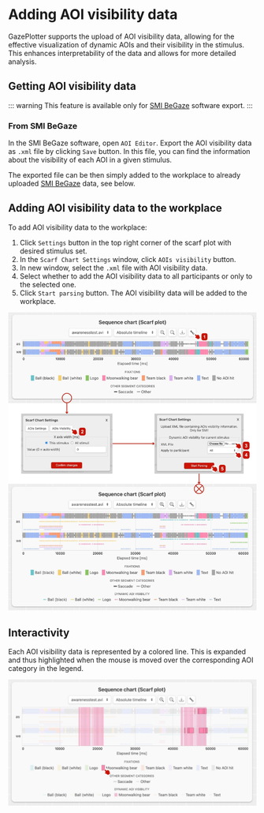 # Adding AOI visibility data

GazePlotter supports the upload of AOI visibility data, allowing for the effective visualization of dynamic AOIs and their visibility in the stimulus. This enhances interpretability of the data and allows for more detailed analysis. 

## Getting AOI visibility data
::: warning
This feature is available only for [SMI BeGaze](/upload-data/smi-begaze.md) software export.
:::
### From SMI BeGaze
In the SMI BeGaze software, open `AOI Editor`. Export the AOI visibility data as `.xml` file by clicking `Save` button. In this file, you can find the information about the visibility of each AOI in a given stimulus.

The exported file can be then simply added to the workplace to already uploaded [SMI BeGaze](/upload-data/smi-begaze.md) data, see below.

## Adding AOI visibility data to the workplace
To add AOI visibility data to the workplace:
1. Click `Settings` button in the top right corner of the scarf plot with desired stimulus set.
2. In the `Scarf Chart Settings` window, click `AOIs visibility` button.
3. In new window, select the `.xml` file with AOI visibility data.
4. Select whether to add the AOI visibility data to all participants or only to the selected one.
5. Click `Start parsing` button. The AOI visibility data will be added to the workplace.

![](img/aoi-visibility/1.jpg)

## Interactivity
Each AOI visibility data is represented by a colored line. This is expanded and thus highlighted when the mouse is moved over the corresponding AOI category in the legend.

![](img/aoi-visibility/2.jpg)